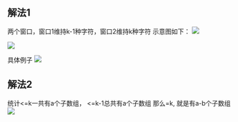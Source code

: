 ## 解法1
两个窗口，窗口1维持k-1种字符，窗口2维持k种字符
示意图如下：
![](https://pic.zaqbest.com/i/2022/12/26/63a9a1f0a0dd8.png)

![](https://pic.zaqbest.com/i/2022/12/26/63a9a1f03ad61.png)

具体例子
![](https://pic.zaqbest.com/i/2022/12/26/63a9a1ef32e04.png)

## 解法2
统计<=k一共有a个子数组， <=k-1总共有a个子数组
那么=k, 就是有a-b个子数组
![](https://pic.zaqbest.com/i/2022/12/26/63a9a1ee726ee.png)